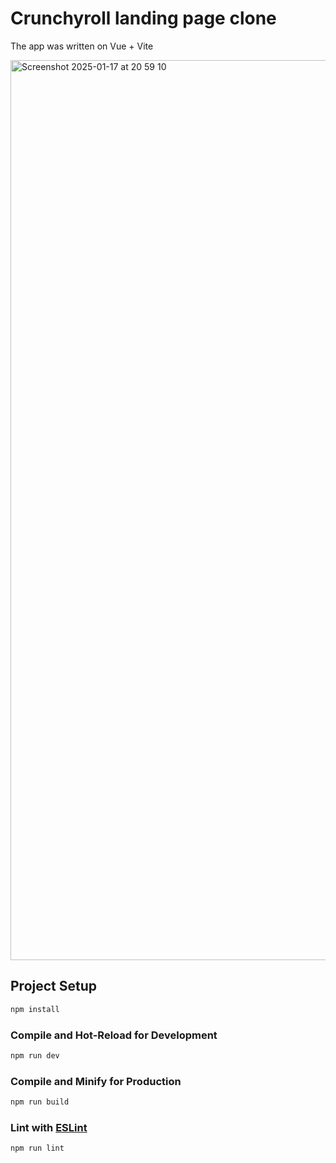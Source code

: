 # Crunchyroll landing page clone

The app was written on Vue + Vite

<img width="1440" alt="Screenshot 2025-01-17 at 20 59 10" src="https://github.com/user-attachments/assets/924bca5e-44da-4472-a136-319251b6628b" />

## Project Setup

```sh
npm install
```

### Compile and Hot-Reload for Development

```sh
npm run dev
```

### Compile and Minify for Production

```sh
npm run build
```

### Lint with [ESLint](https://eslint.org/)

```sh
npm run lint
```
